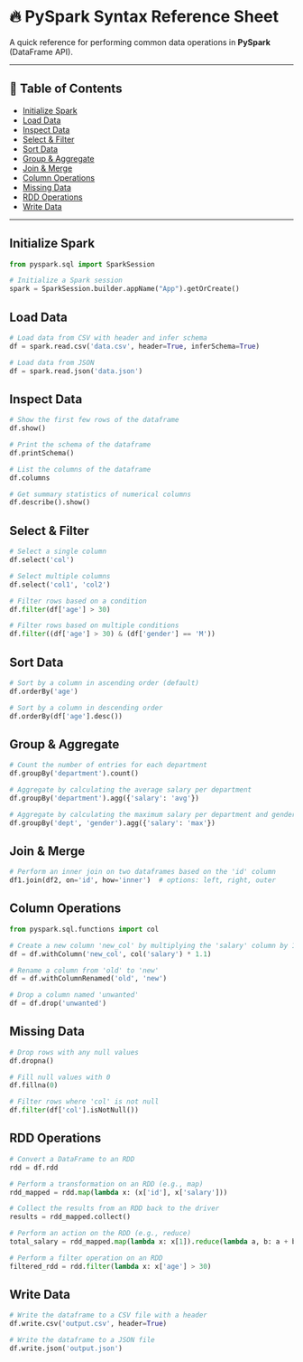 
# 🔥 PySpark Syntax Reference Sheet

A quick reference for performing common data operations in **PySpark** (DataFrame API).

---

## 📌 Table of Contents

- [Initialize Spark](#initialize-spark)
- [Load Data](#load-data)
- [Inspect Data](#inspect-data)
- [Select & Filter](#select--filter)
- [Sort Data](#sort-data)
- [Group & Aggregate](#group--aggregate)
- [Join & Merge](#join--merge)
- [Column Operations](#column-operations)
- [Missing Data](#missing-data)
- [RDD Operations](#rdd-operations)
- [Write Data](#write-data)

---

## Initialize Spark

```python
from pyspark.sql import SparkSession

# Initialize a Spark session
spark = SparkSession.builder.appName("App").getOrCreate()
```

## Load Data

```python
# Load data from CSV with header and infer schema
df = spark.read.csv('data.csv', header=True, inferSchema=True)

# Load data from JSON
df = spark.read.json('data.json')
```

## Inspect Data

```python
# Show the first few rows of the dataframe
df.show()

# Print the schema of the dataframe
df.printSchema()

# List the columns of the dataframe
df.columns

# Get summary statistics of numerical columns
df.describe().show()
```

## Select & Filter

```python
# Select a single column
df.select('col')

# Select multiple columns
df.select('col1', 'col2')

# Filter rows based on a condition
df.filter(df['age'] > 30)

# Filter rows based on multiple conditions
df.filter((df['age'] > 30) & (df['gender'] == 'M'))
```

## Sort Data

```python
# Sort by a column in ascending order (default)
df.orderBy('age')

# Sort by a column in descending order
df.orderBy(df['age'].desc())
```

## Group & Aggregate

```python
# Count the number of entries for each department
df.groupBy('department').count()

# Aggregate by calculating the average salary per department
df.groupBy('department').agg({'salary': 'avg'})

# Aggregate by calculating the maximum salary per department and gender
df.groupBy('dept', 'gender').agg({'salary': 'max'})
```

## Join & Merge

```python
# Perform an inner join on two dataframes based on the 'id' column
df1.join(df2, on='id', how='inner')  # options: left, right, outer
```

## Column Operations

```python
from pyspark.sql.functions import col

# Create a new column 'new_col' by multiplying the 'salary' column by 1.1
df = df.withColumn('new_col', col('salary') * 1.1)

# Rename a column from 'old' to 'new'
df = df.withColumnRenamed('old', 'new')

# Drop a column named 'unwanted'
df = df.drop('unwanted')
```

## Missing Data

```python
# Drop rows with any null values
df.dropna()

# Fill null values with 0
df.fillna(0)

# Filter rows where 'col' is not null
df.filter(df['col'].isNotNull())
```

## RDD Operations

```python
# Convert a DataFrame to an RDD
rdd = df.rdd

# Perform a transformation on an RDD (e.g., map)
rdd_mapped = rdd.map(lambda x: (x['id'], x['salary']))

# Collect the results from an RDD back to the driver
results = rdd_mapped.collect()

# Perform an action on the RDD (e.g., reduce)
total_salary = rdd_mapped.map(lambda x: x[1]).reduce(lambda a, b: a + b)

# Perform a filter operation on an RDD
filtered_rdd = rdd.filter(lambda x: x['age'] > 30)
```

## Write Data

```python
# Write the dataframe to a CSV file with a header
df.write.csv('output.csv', header=True)

# Write the dataframe to a JSON file
df.write.json('output.json')
```
